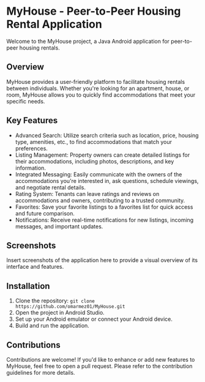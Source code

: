 MyHouse - Peer-to-Peer Housing Rental Application
=================================================

Welcome to the MyHouse project, a Java Android application for peer-to-peer housing rentals.

Overview
--------

MyHouse provides a user-friendly platform to facilitate housing rentals between individuals. Whether you're looking for an apartment, house, or room, MyHouse allows you to quickly find accommodations that meet your specific needs.

Key Features
------------

-   Advanced Search: Utilize search criteria such as location, price, housing type, amenities, etc., to find accommodations that match your preferences.
-   Listing Management: Property owners can create detailed listings for their accommodations, including photos, descriptions, and key information.
-   Integrated Messaging: Easily communicate with the owners of the accommodations you're interested in, ask questions, schedule viewings, and negotiate rental details.
-   Rating System: Tenants can leave ratings and reviews on accommodations and owners, contributing to a trusted community.
-   Favorites: Save your favorite listings to a favorites list for quick access and future comparison.
-   Notifications: Receive real-time notifications for new listings, incoming messages, and important updates.

Screenshots
-----------

Insert screenshots of the application here to provide a visual overview of its interface and features.

Installation
------------

1.  Clone the repository: `git clone https://github.com/omarmez01/MyHouse.git`
2.  Open the project in Android Studio.
3.  Set up your Android emulator or connect your Android device.
4.  Build and run the application.

Contributions
-------------

Contributions are welcome! If you'd like to enhance or add new features to MyHouse, feel free to open a pull request. Please refer to the contribution guidelines for more details.
